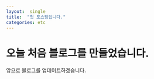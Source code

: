 ```yaml
---
layout:  single
title:  "첫 포스팅입니다."
categories: etc
---
```


# 오늘 처음 블로그를 만들었습니다.

앞으로 블로그를 업데이트하겠습니다.
